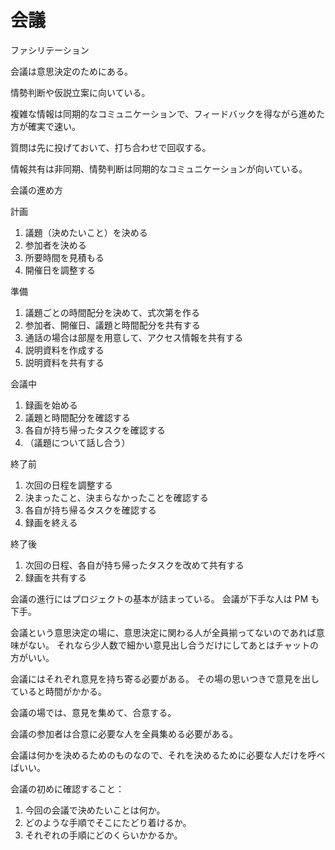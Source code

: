 # 会議

ファシリテーション

会議は意思決定のためにある。

情勢判断や仮説立案に向いている。

複雑な情報は同期的なコミュニケーションで、フィードバックを得ながら進めた方が確実で速い。

質問は先に投げておいて、打ち合わせで回収する。

情報共有は非同期、情勢判断は同期的なコミュニケーションが向いている。

会議の進め方

計画

1. 議題（決めたいこと）を決める
2. 参加者を決める
3. 所要時間を見積もる
4. 開催日を調整する

準備

1. 議題ごとの時間配分を決めて、式次第を作る
2. 参加者、開催日、議題と時間配分を共有する
3. 通話の場合は部屋を用意して、アクセス情報を共有する
4. 説明資料を作成する
5. 説明資料を共有する

会議中

1. 録画を始める
2. 議題と時間配分を確認する
3. 各自が持ち帰ったタスクを確認する
4. （議題について話し合う）

終了前

1. 次回の日程を調整する
2. 決まったこと、決まらなかったことを確認する
3. 各自が持ち帰るタスクを確認する
4. 録画を終える

終了後

1. 次回の日程、各自が持ち帰ったタスクを改めて共有する
2. 録画を共有する

会議の進行にはプロジェクトの基本が詰まっている。
会議が下手な人は PM も下手。

会議という意思決定の場に、意思決定に関わる人が全員揃ってないのであれば意味がない。
それなら少人数で細かい意見出し合うだけにしてあとはチャットの方がいい。

会議にはそれぞれ意見を持ち寄る必要がある。
その場の思いつきで意見を出していると時間がかかる。

会議の場では、意見を集めて、合意する。

会議の参加者は合意に必要な人を全員集める必要がある。

会議は何かを決めるためのものなので、それを決めるために必要な人だけを呼べばいい。

会議の初めに確認すること：

1. 今回の会議で決めたいことは何か。
2. どのような手順でそこにたどり着けるか。
3. それぞれの手順にどのくらいかかるか。
